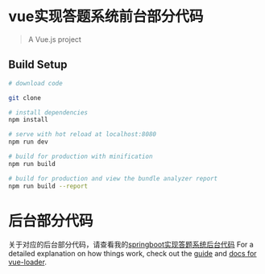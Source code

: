 # vue实现答题系统前台部分代码

> A Vue.js project

## Build Setup

``` bash
# download code

git clone

# install dependencies
npm install

# serve with hot reload at localhost:8080
npm run dev

# build for production with minification
npm run build

# build for production and view the bundle analyzer report
npm run build --report
```

# 后台部分代码 
关于对应的后台部分代码，请查看我的[springboot实现答题系统后台代码](https://github.com/chengabc930919/serverproject )
For a detailed explanation on how things work, check out the [guide](http://vuejs-templates.github.io/webpack/) and [docs for vue-loader](http://vuejs.github.io/vue-loader).
